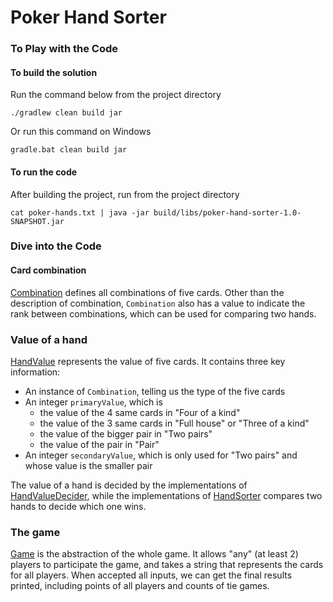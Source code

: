 # Poker Hand Sorter

### To Play with the Code
#### To build the solution
Run the command below from the project directory
```shell
./gradlew clean build jar
```
Or run this command on Windows
```shell
gradle.bat clean build jar
```

#### To run the code
After building the project, run from the project directory
```shell
cat poker-hands.txt | java -jar build/libs/poker-hand-sorter-1.0-SNAPSHOT.jar
```

### Dive into the Code
#### Card combination
[Combination](src/main/java/org/example/model/Combination.java) defines all 
combinations of five cards. Other than the description of combination,
`Combination` also has a value to indicate the rank between combinations, which
can be used for comparing two hands.

### Value of a hand
[HandValue](src/main/java/org/example/model/HandValue.java) represents the value
of five cards. It contains three key information:
* An instance of `Combination`, telling us the type of the five cards
* An integer `primaryValue`, which is
  * the value of the 4 same cards in "Four of a kind"
  * the value of the 3 same cards in "Full house" or "Three of a kind"
  * the value of the bigger pair in "Two pairs"
  * the value of the pair in "Pair"
* An integer `secondaryValue`, which is only used for "Two pairs" and whose value
is the smaller pair

The value of a hand is decided by the implementations of 
[HandValueDecider](src/main/java/org/example/sorter/HandValueDecider.java), while
the implementations of [HandSorter](src/main/java/org/example/sorter/HandSorter.java)
compares two hands to decide which one wins.

### The game
[Game](src/main/java/org/example/model/Game.java) is the abstraction of the whole
game. It allows "any" (at least 2) players to participate the game, and takes a
string that represents the cards for all players. When accepted all inputs, we can
get the final results printed, including points of all players and counts of tie games.